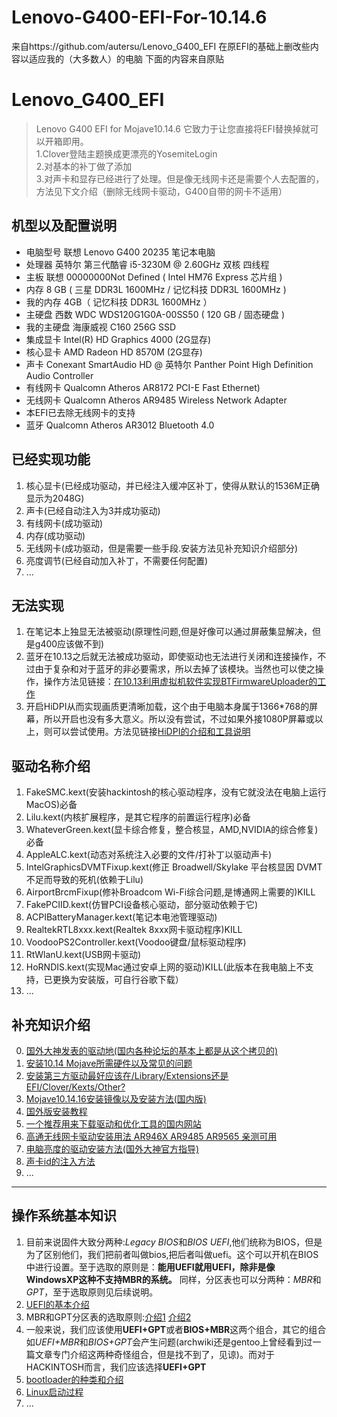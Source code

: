 # Lenovo-G400-EFI-For-10.14.6
来自https://github.com/autersu/Lenovo_G400_EFI
在原EFI的基础上删改些内容以适应我的（大多数人）的电脑
下面的内容来自原贴
# Lenovo_G400_EFI
>Lenovo G400 EFI for Mojave10.14.6 它致力于让您直接将EFI替换掉就可以开箱即用。\
>1.Clover登陆主题换成更漂亮的YosemiteLogin \
>2.对基本的补丁做了添加 \
>3.对声卡和显存已经进行了处理。但是像无线网卡还是需要个人去配置的，方法见下文介绍（删除无线网卡驱动，G400自带的网卡不适用）


## 机型以及配置说明
* 电脑型号	联想 Lenovo G400 20235 笔记本电脑    
* 处理器	英特尔 第三代酷睿 i5-3230M @ 2.60GHz 双核 四线程
* 主板	联想 00000000Not Defined ( Intel HM76 Express 芯片组 )
* 内存	8 GB ( 三星 DDR3L 1600MHz / 记忆科技 DDR3L 1600MHz )
* 我的内存 4GB（ 记忆科技 DDR3L 1600MHz ）
* 主硬盘	西数 WDC WDS120G1G0A-00SS50 ( 120 GB / 固态硬盘 )
* 我的主硬盘 海康威视 C160 256G SSD
* 集成显卡	Intel(R) HD Graphics 4000 (2G显存)
* 核心显卡	AMD Radeon HD 8570M  (2G显存) 
* 声卡	Conexant SmartAudio HD @ 英特尔 Panther Point High Definition Audio Controller
* 有线网卡	Qualcomn Atheros AR8172 PCI-E Fast Ethernet) 
* 无线网卡	Qualcomn Atheros AR9485 Wireless Network Adapter
* 本EFI已去除无线网卡的支持
* 蓝牙	Qualcomn Atheros AR3012 Bluetooth 4.0

## 已经实现功能
1. 核心显卡(已经成功驱动，并已经注入缓冲区补丁，使得从默认的1536M正确显示为2048G)
2. 声卡(已经自动注入为3并成功驱动)
3. 有线网卡(成功驱动)
4. 内存(成功驱动)
5. 无线网卡(成功驱动，但是需要一些手段.安装方法见补充知识介绍部分)
6. 亮度调节(已经自动加入补丁，不需要任何配置)
7. ...

## 无法实现
1. 在笔记本上独显无法被驱动(原理性问题,但是好像可以通过屏蔽集显解决，但是g400应该做不到)
2. 蓝牙在10.13之后就无法被成功驱动，即使驱动也无法进行关闭和连接操作，不过由于复杂和对于蓝牙的非必要需求，所以去掉了该模块。当然也可以使之操作，操作方法见链接：[在10.13利用虚拟机软件实现BTFirmwareUploader的工作](https://osxlatitude.com/forums/topic/10127-updated-nov-2017-fix-btfirmwareuploader-in-macos-high-sierra/)
3. 开启HiDPI从而实现画质更清晰加载，这个由于电脑本身属于1366*768的屏幕，所以开启也没有多大意义。所以没有尝试，不过如果外接1080P屏幕或以上，则可以尝试使用。方法见链接[HiDPI的介绍和工具说明](https://www.sqlsec.com/2018/09/hidpi.html)

## 驱动名称介绍
1. FakeSMC.kext(安装hackintosh的核心驱动程序，没有它就没法在电脑上运行MacOS)必备
2. Lilu.kext(内核扩展程序，是其它程序的前置运行程序)必备
3. WhateverGreen.kext(显卡综合修复，整合核显，AMD,NVIDIA的综合修复)必备
4. AppleALC.kext(动态对系统注入必要的文件/打补丁以驱动声卡)
5. IntelGraphicsDVMTFixup.kext(修正 Broadwell/Skylake 平台核显因 DVMT 不足而导致的死机(依赖于Lilu)
6. AirportBrcmFixup(修补Broadcom Wi-Fi综合问题,是博通网上需要的)KILL
7. FakePCIID.kext(仿冒PCI设备核心驱动，部分驱动依赖于它)
8. ACPIBatteryManager.kext(笔记本电池管理驱动)
9. RealtekRTL8xxx.kext(Realtek 8xxx网卡驱动程序)KILL
10. VoodooPS2Controller.kext(Voodoo键盘/鼠标驱动程序)
11. RtWlanU.kext(USB网卡驱动)
12. HoRNDIS.kext(实现Mac通过安卓上网的驱动)KILL(此版本在我电脑上不支持，已更换为安装版，可自行谷歌下载）
13. ...


## 补充知识介绍
0. [国外大神发表的驱动地(国内各种论坛的基本上都是从这个拷贝的)](https://bitbucket.org/RehabMan/)
1. [安装10.14 Mojave所需硬件以及常见的问题](https://www.tonymacx86.com/threads/readme-common-problems-and-workarounds-on-10-14-mojave.255823/)
2. [安装第三方驱动最好应该在/Library/Extensions还是EFI/Clover/Kexts/Other?](https://www.tonymacx86.com/threads/guide-installing-3rd-party-kexts-el-capitan-sierra-high-sierra-mojave-catalina.268964/)
3. [Mojave10.14.16安装镜像以及安装方法(国内版)](https://blog.daliansky.net/macOS-Mojave-10.14.6-18G87-Release-version-with-Clover-5033-original-image.html)
4. [国外版安装教程](https://www.tonymacx86.com/threads/unibeast-install-macos-mojave-on-any-supported-intel-based-pc.259381/)
5. [一个推荐用来下载驱动和优化工具的国内网站](http://www.pc6.com/mac/qdcx_811_1.html)
6. [高通无线网卡驱动安装用法 AR946X AR9485 AR9565 亲测可用](http://bbs.pcbeta.com/viewthread-1806854-1-2.html)
7. [电脑亮度的驱动安装方法(国外大神官方指导)](https://bitbucket.org/RehabMan/applebacklightfixup/src/master/README.md)
8. [声卡id的注入方法](https://www.jianshu.com/p/955ce6706ae2)
9. ...
---
## 操作系统基本知识
1. 目前来说固件大致分两种:*Legacy BIOS*和*BIOS UEFI*,他们统称为BIOS，但是为了区别他们，我们把前者叫做bios,把后者叫做uefi。这个可以开机在BIOS中进行设置。至于选取的原则是：**能用UEFI就用UEFI，除非是像WindowsXP这种不支持MBR的系统。** 同样，分区表也可以分两种：*MBR*和*GPT*，至于选取原则见后续说明。
2. [UEFI的基本介绍](https://wiki.archlinux.org/index.php/Unified_Extensible_Firmware_Interface)
3. MBR和GPT分区表的选取原则:[介绍1](https://wiki.gentoo.org/wiki/Handbook:AMD64/Installation/Disks) [介绍2](https://wiki.archlinux.org/index.php/Partitioning#GUID_Partition_Table)
4. 一般来说，我们应该使用**UEFI+GPT**或者**BIOS+MBR**这两个组合，其它的组合如*UEFI+MBR*和*BIOS+GPT*会产生问题(archwiki还是gentoo上曾经看到过一篇文章专门介绍这两种奇怪组合，但是找不到了，见谅)。而对于HACKINTOSH而言，我们应该选择**UEFI+GPT**
5. [bootloader的种类和介绍](https://wiki.archlinux.org/index.php/Arch_boot_process#Boot_loader)
6. [Linux启动过程](https://en.wikipedia.org/wiki/Linux_startup_process)
7. ...




